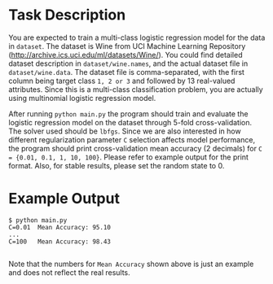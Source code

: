 # Task Description

You are expected to train a multi-class logistic regression model for the data in `dataset`. The dataset is Wine from UCI Machine Learning Repository (http://archive.ics.uci.edu/ml/datasets/Wine/).
You could find detailed dataset description in `dataset/wine.names`, and the actual dataset file in `dataset/wine.data`.
The dataset file is comma-separated, with the first column being target class `1, 2 or 3` and followed by 13 real-valued attributes.
Since this is a multi-class classification problem, you are actually using multinomial logistic regression model.

After running `python main.py` the program should train and evaluate the logistic regression model on the dataset through 5-fold cross-validation. The solver used should be `lbfgs`.
Since we are also interested in how different regularization parameter `C` selection affects model performance, the program should print cross-validation mean accuracy (2 decimals) for `C = {0.01, 0.1, 1, 10, 100}`.
Please refer to example output for the print format.
Also, for stable results, please set the random state to 0.


# Example Output

```
$ python main.py
C=0.01  Mean Accuracy: 95.10
...
C=100   Mean Accuracy: 98.43


```

Note that the numbers for `Mean Accuracy` shown above is just an example and does not reflect the real results.